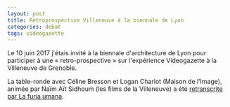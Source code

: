 ```yaml
---
layout: post
title: Retroprospective Villeneuve à la biennale de Lyon
categories: debat
tags: videogazette
---
```


Le 10 juin 2017 j'étais invité à la biennale d'architecture de Lyon pour participer à une « retro-prospective » sur l'expérience Videogazette à la Villeneuve de Grenoble.

La table-ronde avec Céline Bresson et Logan Charlot (Maison de l’Image), animée par Naïm Aït Sidhoum (les films de la Villeneuve) a été [retranscrite par La furia umana](https://web.archive.org/web/20220707055732/http://www.lafuriaumana.it/index.php/67-archive/lfu-34/786-logan-le-deux-vies-de-videogazette).

<object data="/pdf/Les_deux_vies_de_Videogazette.pdf" height = "1200" width = "900" type='application/pdf'></object>
